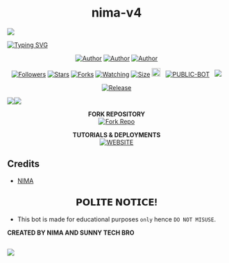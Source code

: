 <h1 align="center"> nima-v4 </h1>

<img align="center" height="auto"
src="https://i.postimg.cc/029xmZVt/IMG-20250801-003906-211.jpg">

[![Typing SVG](https://readme-typing-svg.herokuapp.com?font=Rockstar-ExtraBold&color=506EF8&lines=WELCOME+TO+NIMA+V4+MADE+BY;NIMA+CODER;THANKS+FOR+VISITING+MY+REPO)](https://git.io/typing-svg)
<br>

   </p>
<p align="center">
<a href="https://github.com/Nimeshamadhushan"><img title="Author" src="https://img.shields.io/badge/NIMA-blue?style=for-the-badge&logo=Github"></a> <a href="https://youtube.com/NIMA-coder"><img title="Author" src="https://img.shields.io/badge/NIMA YT CHANNEL-darkred?style=for-the-badge&logo=youtube"></a> <a href="https://wa.me/94726800969"><img title="Author" src="https://img.shields.io/badge/Contact NIMA-darkgreen?style=for-the-badge&logo=whatsapp"></a>
<p/> 

 <p align="center">
<a href="https://github.com/Nimeshamadhushan/followers"><img title="Followers" src="https://img.shields.io/github/followers/NIMA?color=purple&style=flat-square"></a>
<a href="https://github.com/Nimeshamadhushan/nima-v4/stargazers/"><img title="Stars" src="https://img.shields.io/github/stars/Nimeshamadhushan/nima-v4?color=blue&style=flat-square"></a>
<a href="https://github.com/Nimeshamadhushan/nima-v4/network/members"><img title="Forks" src="https://img.shields.io/github/forks/Nimeshamadhushan/nima-v4?color=blue&style=flat-square"></a>
<a href="https://github.com/Nimeshamadhushan/nima-v4/watchers"><img title="Watching" src="https://img.shields.io/github/watchers/Nimeshamadhushan/nima-v4?label=Watchers&color=blue&style=flat-square"></a>
<a href="https://github.com/Nimeshamadhushan/nima-v4/"><img title="Size" src="https://img.shields.io/github/repo-size/Nimeshamadhushan/nima-v4?style=flat-square&color=green"></a>
<a href="https://github.com/Nimeshamadhushan/nima-v4/graphs/commit-activity"><img height="20" src="https://img.shields.io/badge/Maintained%3F-yes-green.svg"></a>&nbsp;&nbsp;</a>
<a href="https://github.com/Nimeshamadhushan/nima-v4"nima-v4"><img title="PUBLIC-BOT" src="https://img.shields.io/static/v1?label=Language&message=English&style=flat-square&color=darkpink"></a> &nbsp;
  <img src="https://komarev.com/ghpvc/?username=Jeliostarr&label=VIEWS&style=flat-square&color=blue" />
</a>
<p align="center">
  <a href="https://github.com/Nimeshamadhushan/nima-v4"><img title="Release" src="https://img.shields.io/badge/Release-beta%20v1.0.5-darkcyan.svg?style=for-the-badge&logo=appveyor" /></a>

<p align='center'>
    </p>
<a><img src='https://i.imgur.com/LyHic3i.gif'/></a><a><img src='https://i.imgur.com/LyHic3i.gif'/></a>

<p align="center">
    <strong>FORK REPOSITORY</strong>
  <br>
    <a href="https://github.com/Nimeshamadhushan/nima-v4/fork" target="_blank">
        <img alt="Fork Repo" src="https://img.shields.io/badge/Fork%20Repo-100000?style=for-the-badge&logo=scan&logoColor=white&labelColor=darkblue&color=darkblue"/>
    </a>
</p>

<p align="center">
    <strong>TUTORIALS & DEPLOYMENTS</strong>
    <br>
    <a href="https://devmaxmd.netlify.app" target="_blank">
        <img alt="WEBSITE" src="https://img.shields.io/badge/Get%20Started-100000?style=for-the-badge&logo=scan&logoColor=white&labelColor=darkred&color=darkred"/>
    </a>
</p>

</details>

## Credits

- [NIMA](https://github.com/Nimeshamadhushan)


<h2 align="center">  𝗣𝗢𝗟𝗜𝗧𝗘 𝗡𝗢𝗧𝗜𝗖𝗘!
</h2>

- This bot is made for educational purposes `only` hence `DO NOT MISUSE`.

**CREATED BY NIMA AND SUNNY TECH BRO**
##

<a><img src='[https://i.imgur.com/LyHic3i.gif](https://files.catbox.moe/u2jkj6.jpg)'/>
